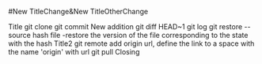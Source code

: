 #New TitleChange&New TitleOtherChange

Title
git clone
git commit
New addition
git diff HEAD~1
git log
git restore --source hash file
	-restore the version of the file corresponding to the state with the hash
Title2
git remote add origin url, define the link to a space with the name 'origin' with url
git pull
Closing
